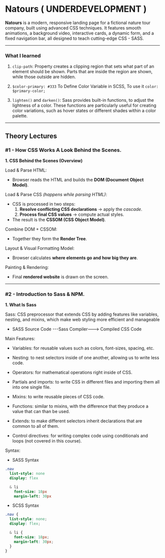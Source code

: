 # Natours ( UNDERDEVELOPMENT )

**Natours** is a modern, responsive landing page for a fictional nature tour company, built using advanced CSS techniques. It features smooth animations, a background video, interactive cards, a dynamic form, and a fixed navigation bar, all designed to teach cutting-edge CSS - SASS.

---

### What I learned

1. `clip-path`: Property creates a clipping region that sets what part of an element should be shown. Parts that are inside the region are shown, while those outside are hidden.

2. `$color-primary: #333` To Define Color Variable in SCSS, To use it `color: $primary-color;`

3. `lighten()` and `darken()`: Sass provides built-in functions, to adjust the lightness of a color. These functions are particularly useful for creating color variations, such as hover states or different shades within a color palette.

---

## Theory Lectures

### #1 - How CSS Works A Look Behind the Scenes.

**1. CSS Behind the Scenes (Overview)**

Load & Parse HTML:

- Browser reads the HTML and builds the **DOM (Document Object Model)**.

Load & Parse CSS _(happens while parsing HTML)_:

- CSS is processed in two steps:
  1.  **Resolve conflicting CSS declarations** → apply the _cascade_.
  2.  **Process final CSS values** → compute actual styles.
- The result is the **CSSOM (CSS Object Model)**.

Combine DOM + CSSOM:

- Together they form the **Render Tree**.

Layout & Visual Formatting Model:

- Browser calculates **where elements go and how big they are**.

Painting & Rendering:

- Final **rendered website** is drawn on the screen.

---

### #2 - Introduction to Sass & NPM.

**1. What Is Sass**

Sass: CSS preprocessor that extends CSS by adding features like variables, nesting, and mixins, which make web styling more efficient and manageable

- SASS Source Code ---Sass Compiler---> Compiled CSS Code

Main Features:

- Variables: for reusable values such as colors, font-sizes, spacing, etc.

- Nesting: to nest selectors inside of one another, allowing us to write less code.

- Operators: for mathematical operations right inside of CSS.

- Partials and imports: to write CSS in different files and importing them all into one single file.

- Mixins: to write reusable pieces of CSS code.

- Functions: similar to mixins, with the difference that they produce a value that can than be used.

- Extends: to make different selectors inherit declarations that are common to all of them.

- Control directives: for writing complex code using conditionals and loops (not covered in this course).

Syntax:

- SASS Syntax

```sass
.nav
  list-style: none
  display: flex

  & li
    font-size: 18px
    margin-left: 30px
```

- SCSS Syntax

```scss
.nav {
  list-style: none;
  display: flex;

  & li {
    font-size: 18px;
    margin-left: 30px;
  }
}
```
